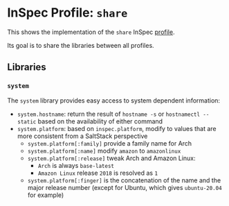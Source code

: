 # InSpec Profile: `share`

This shows the implementation of the `share` InSpec [profile](https://github.com/inspec/inspec/blob/master/docs/profiles.md).

Its goal is to share the libraries between all profiles.

## Libraries

### `system`

The `system` library provides easy access to system dependent information:

- `system.hostname`: return the result of `hostname -s` or `hostnamectl --static` based on the availability of either command
- `system.platform`: based on `inspec.platform`, modify to values that are more consistent from a SaltStack perspective
  - `system.platform[:family]` provide a family name for Arch
  - `system.platform[:name]` modify `amazon` to `amazonlinux`
  - `system.platform[:release]` tweak Arch and Amazon Linux:
    - `Arch` is always `base-latest`
    - `Amazon Linux` release `2018` is resolved as `1`
  - `system.platform[:finger]` is the concatenation of the name and the major release number (except for Ubuntu, which gives `ubuntu-20.04` for example)
